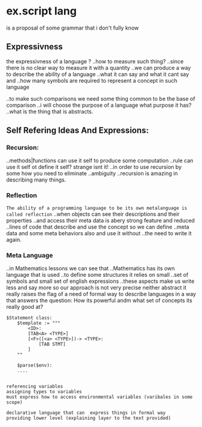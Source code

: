 # ex.script lang
is a proposal of some grammar that i don't fully know

## Expressivness
the expressivness of a language ?
..how to measure such thing?
..since there is no clear way to measure it with a quantity
..we can produce a way to describe the ability of a language
..what it can say and what it cant say and
..how many symbols are required to represent a concept in such language

..to make such comparisons we need some thing common to be the base of comparison
..i will choose the purpose of a language what purpose it has?
..what is the thing that is abstracts.

## Self Refering Ideas And Expressions:
### Recursion:
..methods|functions can use it self to produce some computation
..rule can use it self ot define it self? strange isnt it!
..in order to use recursion by some how you need to eliminate 
..ambiguity
..recursion is amazing in describing many things.

### Reflection
`The ability of a programming language to be its own metalanguage is called reflection`
..when objects can see their descriptions and their properties
..and access their meta data is abery strong feature and reduced
..lines of code that describe and use the concept so we can define
..meta data and some meta behaviors also and use it without 
..the need to write it again.

### Meta Language
..in Mathematics lessons we can see that
..Mathematics has its own language that is used
..to define some structures it relies on small
..set of symbols and small set of english expressions
..these aspects make us write less and say more 
so our approach is not very precise neither abstract
it really raises the flag of a need of formal way to describe
languages in a way that answers the question:
How its powerful andm what set of concepts its really good at?


```xscript
$Statement class:
    $template := """
        <ID>:
        [TAB<A> <TYPE>]
        [<F>([<a> <TYPE>])-> <TYPE>:
            [TAB STMT]
        ]
    ""

    $parse($env):
    ....


referencing variables
assigning types to variables
must express how to access environmental variables (varibales in some scope)

declarative language that can  express things in formal way
providing lower level (explaining layer to the text provided)
```
